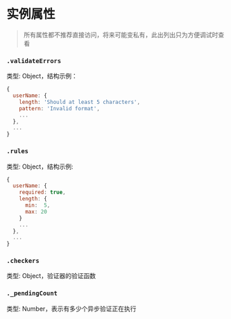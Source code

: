 # 实例属性
> 所有属性都不推荐直接访问，将来可能变私有，此出列出只为方便调试时查看

### `.validateErrors`

类型: Object，结构示例：

```javascript
{
  userName: {
    length: 'Should at least 5 characters',
    pattern: 'Invalid format',
    ...
  },
  ...
}
```

### `.rules`

类型: Object，结构示例:

```javascript
{
  userName: {
    required: true,
    length: {
      min:  5,
      max: 20
    }
    ...
  },
  ...
}
```

### `.checkers`

类型: Object，验证器的验证函数

### `._pendingCount`

类型: Number，表示有多少个异步验证正在执行
